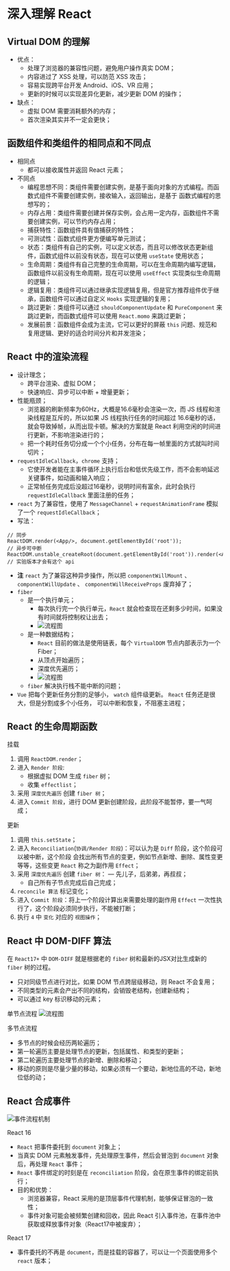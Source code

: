 
# 深入理解 React


## Virtual DOM 的理解

- 优点：
    + 处理了浏览器的兼容性问题，避免用户操作真实 DOM；
    + 内容进过了 XSS 处理，可以防范 XSS 攻击；
    + 容易实现跨平台开发 Android、iOS、VR 应用；
    + 更新的时候可以实现差异化更新，减少更新 DOM 的操作；
- 缺点：
    + 虚拟 DOM 需要消耗额外的内存；
    + 首次渲染其实并不一定会更快；



## 函数组件和类组件的相同点和不同点

- 相同点
    + 都可以接收属性并返回 React 元素；
- 不同点
    + 编程思想不同：类组件需要创建实例，是基于面向对象的方式编程。而函数式组件不需要创建实例，接收输入，返回输出，是基于
函数式编程的思想写的；
    + 内存占用：类组件需要创建并保存实例，会占用一定内存，函数组件不需要创建实例，可以节约内存占用；
    + 捕获特性：函数组件具有值捕获的特性；
    + 可测试性：函数式组件更方便编写单元测试；
    + 状态：类组件有自己的实例，可以定义状态，而且可以修改状态更新组件，函数式组件以前没有状态，现在可以使用 `useState` 使用状态；
    + 生命周期：类组件有自己完整的生命周期，可以在生命周期内编写逻辑，函数组件以前没有生命周期，现在可以使用 `useEffect` 实现类似生命周期的逻辑；
    + 逻辑复用：类组件可以通过继承实现逻辑复用，但是官方推荐组件优于继承，函数组件可以通过自定义 `Hooks` 实现逻辑的复用；
    + 跳过更新：类组件可以通过 `shouldComponentUpdate` 和 `PureComponent` 来跳过更新，而函数式组件可以使用 `React.momo` 来跳过更新；
    + 发展前景：函数组件会成为主流，它可以更好的屏蔽 `this` 问题、规范和复用逻辑、更好的适合时间分片和并发渲染；



## React 中的渲染流程

- 设计理念；
    + 跨平台渲染、虚拟 DOM；
    + 快速响应、异步可以中断 + 增量更新；
- 性能瓶颈；
    + 浏览器的刷新频率为60Hz，大概是16.6毫秒会渲染一次，而 JS 线程和渲染线程是互斥的，所以如果 JS 线程执行任务的时间超过
16.6毫秒的话，就会导致掉帧，从而出现卡顿。解决的方案就是 React 利用空闲的时间进行更新，不影响渲染进行的；
    + 把一个耗时任务切分成一个个小任务，分布在每一帧里面的方式就叫时间切片；
- `requestIdleCallback`，`chrome` 支持；
    + 它使开发者能在主事件循环上执行后台和低优先级工作，而不会影响延迟关键事件，如动画和输入响应；
    + 正常帧任务完成后没超过16毫秒，说明时间有富余，此时会执行 `requestIdleCallback` 里面注册的任务；
- `react` 为了兼容性，使用了 `MessageChannel` + `requestAnimationFrame` 模拟了一个 `requestIdleCallback`；
- 写法：
```
// 同步
ReactDOM.render(<App/>, document.getElementById('root'));
// 异步可中断
ReactDOM.unstable_createRoot(document.getElementById('root')).render(<App/>); // 实验版本才会有这个 api
```
- **注** `react` 为了兼容这种异步操作，所以把 `componentWillMount` 、 `componentWillUpdate` 、 `componentWillReceiveProps` 废弃掉了；
- `fiber` 
    + 是一个执行单元；
        * 每次执行完一个执行单元，`React` 就会检查现在还剩多少时间，如果没有时间就将控制权让出去；
        * ![流程图](images/WX20210514-105509.png)
    + 是一种数据结构；
        * `React` 目前的做法是使用链表，每个 `VirtualDOM` 节点内部表示为一个 Fiber；
        * 从顶点开始遍历；
        * 深度优先遍历；
        * ![流程图](images/WX20210514-112003.png)
    + `fiber` 解决执行栈不能中断的问题；
- `Vue` 把每个更新任务分割的足够小， `watch` 组件级更新。 `React` 任务还是很大，但是分割成多个小任务，
可以中断和恢复，不阻塞主进程；





## React 的生命周期函数

挂载
1. 调用 `ReactDOM.render`；
2. 进入 `Render 阶段`:
    - 根据虚拟 DOM 生成 `fiber` 树；
    - 收集 `effectlist`；
3. 采用 `深度优先遍历` 创建 `fiber 树`；
4. 进入 `Commit 阶段`，进行 DOM 更新创建阶段，此阶段不能暂停，要一气呵成；


更新
1. 调用 `this.setState`；
2. 进入 `Reconciliation`(`协调/Render 阶段`)：可以认为是 `Diff` 阶段，这个阶段可以被中断，这个阶段
会找出所有节点的变更，例如节点新增、删除、属性变更等等，这些变更 `React` 称之为副作用 `Effect`；
3. 采用 `深度优先遍历` 创建 `fiber 树`：
    — 先儿子，后弟弟，再叔叔；
    - 自己所有子节点完成后自己完成；
4. `reconcile 算法` 标记变化；
5. 进入 `Commit 阶段`：将上一个阶段计算出来需要处理的副作用 `Effect` 一次性执行了，这个阶段必须同步执行，不能被打断；
6. 执行 `4` 中 `变化` 对应的 `视图操作`；



## React 中 DOM-DIFF 算法

在 `React17+` 中 `DOM-DIFF` 就是根据老的 `fiber` 树和最新的JSX对比生成新的 `fiber` 树的过程。

- 只对同级节点进行对比，如果 DOM 节点跨层级移动，则 React 不会复用；
- 不同类型的元素会产出不同的结构，会销毁老结构，创建新结构；
- 可以通过 key 标识移动的元素；

单节点流程
![流程图](images/WX20210517-104731.png)


多节点流程
- 多节点的时候会经历两轮遍历；
- 第一轮遍历主要是处理节点的更新，包括属性、和类型的更新；
- 第二轮遍历主要处理节点的新增、删除和移动；
- 移动的原则是尽量少量的移动，如果必须有一个要动，新地位高的不动，新地位低的动；



## React 合成事件

![事件流程机制](images/WX20210517-112723.png)

React 16
- `React` 把事件委托到 `document` 对象上；
- 当真实 DOM 元素触发事件，先处理原生事件，然后会冒泡到 `document` 对象后，再处理 `React` 事件；
- `React` 事件绑定的时刻是在 `reconciliation` 阶段，会在原生事件的绑定前执行；
- 目的和优势：
    + 浏览器兼容，React 采用的是顶层事件代理机制，能够保证冒泡的一致性；
    + 事件对象可能会被频繁创建和回收，因此 React 引入事件池，在事件池中获取或释放事件对象（React17中被废弃）；


React 17
- 事件委托的不再是 `document`，而是挂载的容器了，可以让一个页面使用多个 `react` 版本；
